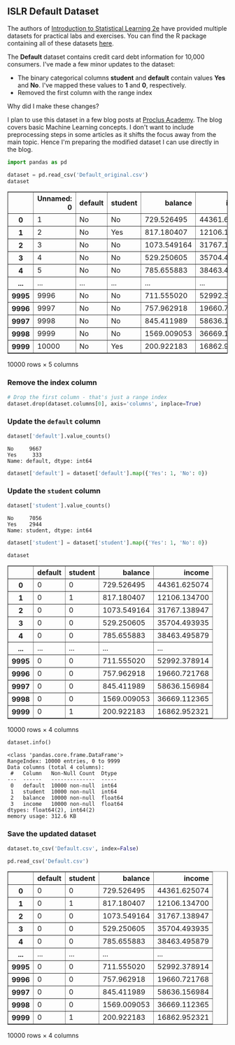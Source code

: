 ## ISLR Default Dataset

The authors of [Introduction to Statistical Learning 2e](https://www.statlearning.com/) have provided multiple datasets for practical labs and exercises. You can find the R package containing all of these datasets [here](https://cran.r-project.org/web/packages/ISLR2/index.html). 

The __Default__ dataset contains credit card debt information for 10,000 consumers. I've made a few minor updates to the dataset: 
* The binary categorical columns __student__ and __default__ contain values __Yes__ and __No__. I've mapped these values to __1__ and __0__, respectively.
* Removed the first column with the range index

Why did I make these changes? 

I plan to use this dataset in a few blog posts at [Proclus Academy](https://proclusacademy.com). The blog covers basic Machine Learning concepts. I don't want to include preprocessing steps in some articles as it shifts the focus away from the main topic. Hence I'm preparing the modified dataset I can use directly in the blog.


```python
import pandas as pd
```


```python
dataset = pd.read_csv('Default_original.csv')
dataset
```




<div>
<style scoped>
    .dataframe tbody tr th:only-of-type {
        vertical-align: middle;
    }

    .dataframe tbody tr th {
        vertical-align: top;
    }

    .dataframe thead th {
        text-align: right;
    }
</style>
<table border="1" class="dataframe">
  <thead>
    <tr style="text-align: right;">
      <th></th>
      <th>Unnamed: 0</th>
      <th>default</th>
      <th>student</th>
      <th>balance</th>
      <th>income</th>
    </tr>
  </thead>
  <tbody>
    <tr>
      <th>0</th>
      <td>1</td>
      <td>No</td>
      <td>No</td>
      <td>729.526495</td>
      <td>44361.625074</td>
    </tr>
    <tr>
      <th>1</th>
      <td>2</td>
      <td>No</td>
      <td>Yes</td>
      <td>817.180407</td>
      <td>12106.134700</td>
    </tr>
    <tr>
      <th>2</th>
      <td>3</td>
      <td>No</td>
      <td>No</td>
      <td>1073.549164</td>
      <td>31767.138947</td>
    </tr>
    <tr>
      <th>3</th>
      <td>4</td>
      <td>No</td>
      <td>No</td>
      <td>529.250605</td>
      <td>35704.493935</td>
    </tr>
    <tr>
      <th>4</th>
      <td>5</td>
      <td>No</td>
      <td>No</td>
      <td>785.655883</td>
      <td>38463.495879</td>
    </tr>
    <tr>
      <th>...</th>
      <td>...</td>
      <td>...</td>
      <td>...</td>
      <td>...</td>
      <td>...</td>
    </tr>
    <tr>
      <th>9995</th>
      <td>9996</td>
      <td>No</td>
      <td>No</td>
      <td>711.555020</td>
      <td>52992.378914</td>
    </tr>
    <tr>
      <th>9996</th>
      <td>9997</td>
      <td>No</td>
      <td>No</td>
      <td>757.962918</td>
      <td>19660.721768</td>
    </tr>
    <tr>
      <th>9997</th>
      <td>9998</td>
      <td>No</td>
      <td>No</td>
      <td>845.411989</td>
      <td>58636.156984</td>
    </tr>
    <tr>
      <th>9998</th>
      <td>9999</td>
      <td>No</td>
      <td>No</td>
      <td>1569.009053</td>
      <td>36669.112365</td>
    </tr>
    <tr>
      <th>9999</th>
      <td>10000</td>
      <td>No</td>
      <td>Yes</td>
      <td>200.922183</td>
      <td>16862.952321</td>
    </tr>
  </tbody>
</table>
<p>10000 rows × 5 columns</p>
</div>



### Remove the index column


```python
# Drop the first column - that's just a range index
dataset.drop(dataset.columns[0], axis='columns', inplace=True)
```

### Update the `default` column


```python
dataset['default'].value_counts()
```




    No     9667
    Yes     333
    Name: default, dtype: int64




```python
dataset['default'] = dataset['default'].map({'Yes': 1, 'No': 0})
```

### Update the `student` column


```python
dataset['student'].value_counts()
```




    No     7056
    Yes    2944
    Name: student, dtype: int64




```python
dataset['student'] = dataset['student'].map({'Yes': 1, 'No': 0})
```


```python
dataset
```




<div>
<style scoped>
    .dataframe tbody tr th:only-of-type {
        vertical-align: middle;
    }

    .dataframe tbody tr th {
        vertical-align: top;
    }

    .dataframe thead th {
        text-align: right;
    }
</style>
<table border="1" class="dataframe">
  <thead>
    <tr style="text-align: right;">
      <th></th>
      <th>default</th>
      <th>student</th>
      <th>balance</th>
      <th>income</th>
    </tr>
  </thead>
  <tbody>
    <tr>
      <th>0</th>
      <td>0</td>
      <td>0</td>
      <td>729.526495</td>
      <td>44361.625074</td>
    </tr>
    <tr>
      <th>1</th>
      <td>0</td>
      <td>1</td>
      <td>817.180407</td>
      <td>12106.134700</td>
    </tr>
    <tr>
      <th>2</th>
      <td>0</td>
      <td>0</td>
      <td>1073.549164</td>
      <td>31767.138947</td>
    </tr>
    <tr>
      <th>3</th>
      <td>0</td>
      <td>0</td>
      <td>529.250605</td>
      <td>35704.493935</td>
    </tr>
    <tr>
      <th>4</th>
      <td>0</td>
      <td>0</td>
      <td>785.655883</td>
      <td>38463.495879</td>
    </tr>
    <tr>
      <th>...</th>
      <td>...</td>
      <td>...</td>
      <td>...</td>
      <td>...</td>
    </tr>
    <tr>
      <th>9995</th>
      <td>0</td>
      <td>0</td>
      <td>711.555020</td>
      <td>52992.378914</td>
    </tr>
    <tr>
      <th>9996</th>
      <td>0</td>
      <td>0</td>
      <td>757.962918</td>
      <td>19660.721768</td>
    </tr>
    <tr>
      <th>9997</th>
      <td>0</td>
      <td>0</td>
      <td>845.411989</td>
      <td>58636.156984</td>
    </tr>
    <tr>
      <th>9998</th>
      <td>0</td>
      <td>0</td>
      <td>1569.009053</td>
      <td>36669.112365</td>
    </tr>
    <tr>
      <th>9999</th>
      <td>0</td>
      <td>1</td>
      <td>200.922183</td>
      <td>16862.952321</td>
    </tr>
  </tbody>
</table>
<p>10000 rows × 4 columns</p>
</div>




```python
dataset.info()
```

    <class 'pandas.core.frame.DataFrame'>
    RangeIndex: 10000 entries, 0 to 9999
    Data columns (total 4 columns):
     #   Column   Non-Null Count  Dtype  
    ---  ------   --------------  -----  
     0   default  10000 non-null  int64  
     1   student  10000 non-null  int64  
     2   balance  10000 non-null  float64
     3   income   10000 non-null  float64
    dtypes: float64(2), int64(2)
    memory usage: 312.6 KB


### Save the updated dataset


```python
dataset.to_csv('Default.csv', index=False)
```


```python
pd.read_csv('Default.csv')
```




<div>
<style scoped>
    .dataframe tbody tr th:only-of-type {
        vertical-align: middle;
    }

    .dataframe tbody tr th {
        vertical-align: top;
    }

    .dataframe thead th {
        text-align: right;
    }
</style>
<table border="1" class="dataframe">
  <thead>
    <tr style="text-align: right;">
      <th></th>
      <th>default</th>
      <th>student</th>
      <th>balance</th>
      <th>income</th>
    </tr>
  </thead>
  <tbody>
    <tr>
      <th>0</th>
      <td>0</td>
      <td>0</td>
      <td>729.526495</td>
      <td>44361.625074</td>
    </tr>
    <tr>
      <th>1</th>
      <td>0</td>
      <td>1</td>
      <td>817.180407</td>
      <td>12106.134700</td>
    </tr>
    <tr>
      <th>2</th>
      <td>0</td>
      <td>0</td>
      <td>1073.549164</td>
      <td>31767.138947</td>
    </tr>
    <tr>
      <th>3</th>
      <td>0</td>
      <td>0</td>
      <td>529.250605</td>
      <td>35704.493935</td>
    </tr>
    <tr>
      <th>4</th>
      <td>0</td>
      <td>0</td>
      <td>785.655883</td>
      <td>38463.495879</td>
    </tr>
    <tr>
      <th>...</th>
      <td>...</td>
      <td>...</td>
      <td>...</td>
      <td>...</td>
    </tr>
    <tr>
      <th>9995</th>
      <td>0</td>
      <td>0</td>
      <td>711.555020</td>
      <td>52992.378914</td>
    </tr>
    <tr>
      <th>9996</th>
      <td>0</td>
      <td>0</td>
      <td>757.962918</td>
      <td>19660.721768</td>
    </tr>
    <tr>
      <th>9997</th>
      <td>0</td>
      <td>0</td>
      <td>845.411989</td>
      <td>58636.156984</td>
    </tr>
    <tr>
      <th>9998</th>
      <td>0</td>
      <td>0</td>
      <td>1569.009053</td>
      <td>36669.112365</td>
    </tr>
    <tr>
      <th>9999</th>
      <td>0</td>
      <td>1</td>
      <td>200.922183</td>
      <td>16862.952321</td>
    </tr>
  </tbody>
</table>
<p>10000 rows × 4 columns</p>
</div>




```python

```
